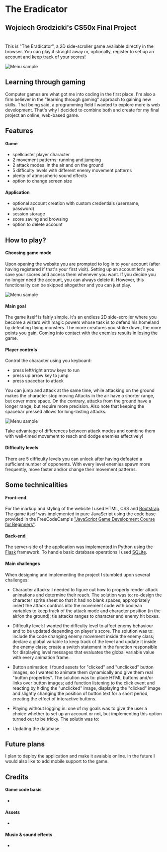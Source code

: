 # **The Eradicator**
## Wojciech Grodzicki's CS50x Final Project
#
This is "The Eradicator", a 2D side-scroller game available directly in the browser. You can play it straight away or, optionally, register to set up an account and keep track of your scores!

![Menu sample](/game/static/images/title_sample.png)

## **Learning through gaming**

Computer games are what got me into coding in the first place. I'm also a firm believer in the "learning through gaming" approach to gaining new skills. That being said, a programming field I wanted to explore more is web development. That's why I decided to combine both and create for my final project an online, web-based game.

## **Features**

#### **Game**
- spellcaster player character
- 2 movement patterns: running and jumping
- 2 attack modes: in the air and on the ground
- 5 difficulty levels with different enemy movement patterns
- plenty of atmospheric sound effects
- option to change screen size

#### **Application**
- optional account creation with custom credentials (username, password)
- session storage
- score saving and browsing
- option to delete account

## **How to play?**

#### **Choosing game mode**

Upon opening the website you are prompted to log in to your account (after having registered if that's your first visit). Setting up an account let's you save your scores and access them whenever you want. If you decide you no longer need the account, you can always delete it. However, this functionality can be skipped altogether and you can just play.

![Menu sample](/game/static/images/login_sample.png)

#### **Main goal**

The game itself is fairly simple. It's an endless 2D side-scroller where you become a wizard with magic powers whose task is to defend his homeland by defeating flying monsters. The more creatures you strike down, the more points you gain. Coming into contact with the enemies results in losing the game.

#### **Player controls**

Control the character using you keyboard:

- press left/right arrow keys to run
- press up arrow key to jump
- press spacebar to attack

You can jump and attack at the same time, while attacking on the ground makes the character stop moving Attacks in the air have a shorter range, but cover more space. On the contrary, attacks from the ground have a longer range, but require more precision. Also note that keeping the spacebar pressed allows for long-lasting attacks.

![Menu sample](/game/static/images/gameplay_sample.png)

Take advantage of differences between attack modes and combine them with well-timed movement to reach and dodge enemies effectively!

#### **Difficulty levels**

There are 5 difficulty levels you can unlock after having defeated a sufficient number of opponents. With every level enemies spawn more frequently, move faster and/or change their movement patterns.

## **Some technicalities**

#### **Front-end**

For the markup and styling of the website I used HTML, CSS and [Bootstrap](https://getbootstrap.com/). The game itself was implemented in pure JavaScript using the code base provided in the FreeCodeCamp's ["JavaScript Game Development Course for Beginners"](https://www.freecodecamp.org/news/learn-javascript-game-development-full-course/).

#### **Back-end**

The server-side of the application was implemented in Python using the [Flask](https://flask.palletsprojects.com/en/2.2.x/quickstart/) framework. To handle basic database operations I used [SQLite](https://sqlite.org/index.html).

#### **Main challenges**

When designing and implementing the project I stumbled upon several challenges:

- Character attacks: I needed to figure out how to properly render attack animations and determine their reach. The solution was to: re-design the character sprite sheet so that it had no blank spaces; appropriately insert the attack controls into the movement code with boolean variables to keep track of the attack mode and character position (in the air/on the ground); tie attacks ranges to character and enemy hit boxes.

- Difficulty level: I wanted the diffculty level to affect enemy behaviour and to be updated depending on player's score. The solution was to: include the code changing enemy movement inside the enemy class; declare a global variable to keep track of the level and update it inside the enemy class; create a switch statement in the function responsible for displaying level messages that evaluates the global variable value with every animation frame.

- Button animation: I found assets for "clicked" and "unclicked" button images, so I wanted to animate them dynamically and give them real "button properties". The solution was to: place HTML buttons and/or links over button images; add function listening to the click event and reacting by hiding the "unclicked" image, displaying the "clicked" image and slightly changing the position of button text for a short period, creating the effect of interactive buttons.

- Playing without logging in: one of my goals was to give the user a choice whether to set up an account or not, but implementing this option turned out to be tricky. The solutin was to: 

- Updating the database: 

## **Future plans**

I plan to deploy the application and make it avaiable online. In the future I would also like to add mobile support to the game.

## **Credits**

#### **Game code basis**

- 

#### **Assets**

- 

#### **Music & sound effects**

- 

